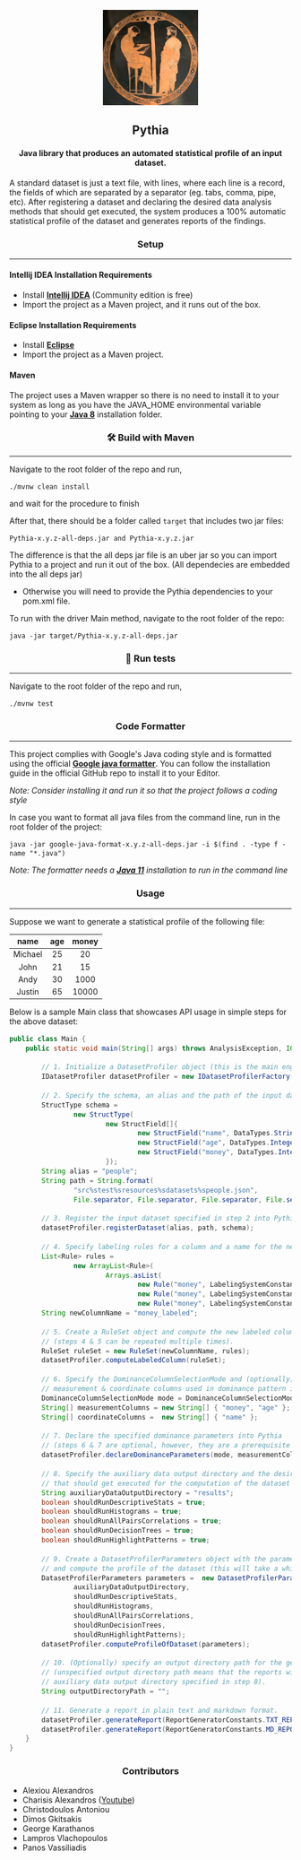 <p align="center"> 
    <img height=170 src="https://github.com/DAINTINESS-Group/Pythia/blob/master/logo.png"/> 
</p>

## <div align="center">Pythia</div>

#### <div align="center">Java library that produces an automated statistical profile of an input dataset.</div>

A standard dataset is just a text file, with lines, where each line is a record, the fields of which are separated by a
separator (eg. tabs, comma, pipe, etc). After registering a dataset and declaring the desired data analysis methods that should get executed, the system produces a 100% automatic statistical profile of the dataset and generates reports of the findings.

### <div align="center">Setup</div>

---

#### Intellij IDEA Installation Requirements

- Install [**Intellij IDEA**](https://www.jetbrains.com/idea/download/#section=windows) (Community edition is free)
- Import the project as a Maven project, and it runs out of the box.

#### Eclipse Installation Requirements

- Install [**Eclipse**](https://www.eclipse.org/downloads/)
- Import the project as a Maven project.

#### Maven

The project uses a Maven wrapper so there is no need to install it to your system as long as you have the JAVA_HOME
environmental variable pointing to your [**Java 8**](https://www.oracle.com/java/technologies/downloads/archive/) installation
folder.

### <div align="center">🛠️ Build with Maven</div>

---

Navigate to the root folder of the repo and run,

~~~~
./mvnw clean install
~~~~

and wait for the procedure to finish

After that, there should be a folder called `target` that includes two jar files:

~~~~
Pythia-x.y.z-all-deps.jar and Pythia-x.y.z.jar
~~~~

The difference is that the all deps jar file is an uber jar so you can import Pythia to a project and run it out of the
box. (All dependecies are embedded into the all deps jar)

* Otherwise you will need to provide the Pythia dependencies to your pom.xml file.

To run with the driver Main method, navigate to the root folder of the repo:

~~~~
java -jar target/Pythia-x.y.z-all-deps.jar
~~~~

### <div align="center">🧪 Run tests</div>

---

Navigate to the root folder of the repo and run,

~~~~
./mvnw test
~~~~

### <div align="center">Code Formatter</div>

---

This project complies with Google's Java coding style and is formatted using the official [**Google java
formatter**](https://github.com/google/google-java-format). You can follow the installation guide in the official GitHub
repo to install it to your Editor.

_Note:  Consider installing it and run it so that the project follows a coding style_

In case you want to format all java files from the command line, run in the root folder of the project:

~~~~shell
java -jar google-java-format-x.y.z-all-deps.jar -i $(find . -type f -name "*.java")
~~~~

_Note: The formatter needs a [**Java 11**](https://www.oracle.com/java/technologies/downloads/#java11) installation to
run in the command line_

### <div align="center">Usage</div>

---
Suppose we want to generate a statistical profile of the following file:

|  name   | age | money |
|:-------:|:---:|:-----:|
| Michael | 25  |  20   |
|  John   | 21  |  15   |
|  Andy   | 30  | 1000  |
| Justin  | 65  | 10000 |

Below is a sample Main class that showcases API usage in simple steps for the above dataset:

```java
public class Main {
	public static void main(String[] args) throws AnalysisException, IOException {
		
        // 1. Initialize a DatasetProfiler object (this is the main engine interface of Pythia).
        IDatasetProfiler datasetProfiler = new IDatasetProfilerFactory().createDatasetProfiler();

        // 2. Specify the schema, an alias and the path of the input dataset.
        StructType schema =
                new StructType(
                        new StructField[]{
                                new StructField("name", DataTypes.StringType, true, Metadata.empty()),
                                new StructField("age", DataTypes.IntegerType, true, Metadata.empty()),
                                new StructField("money", DataTypes.IntegerType, true, Metadata.empty()),
                        });
        String alias = "people";
        String path = String.format(
                "src%stest%sresources%sdatasets%speople.json",
                File.separator, File.separator, File.separator, File.separator);
        
        // 3. Register the input dataset specified in step 2 into Pythia.
        datasetProfiler.registerDataset(alias, path, schema);

        // 4. Specify labeling rules for a column and a name for the new labeled column.
        List<Rule> rules =
                new ArrayList<Rule>(
                        Arrays.asList(
                                new Rule("money", LabelingSystemConstants.LEQ, 20, "poor"),
                                new Rule("money", LabelingSystemConstants.LEQ, 1000, "mid"),
                                new Rule("money", LabelingSystemConstants.GT, 1000, "rich")));
        String newColumnName = "money_labeled";
        
        // 5. Create a RuleSet object and compute the new labeled column
        // (steps 4 & 5 can be repeated multiple times).
        RuleSet ruleSet = new RuleSet(newColumnName, rules);
        datasetProfiler.computeLabeledColumn(ruleSet);
        
        // 6. Specify the DominanceColumnSelectionMode and (optionally) a list of 
        // measurement & coordinate columns used in dominance pattern identification.
        DominanceColumnSelectionMode mode = DominanceColumnSelectionMode.USER_SPECIFIED_ONLY;
        String[] measurementColumns = new String[] { "money", "age" };
        String[] coordinateColumns =  new String[] { "name" };
        
        // 7. Declare the specified dominance parameters into Pythia
        // (steps 6 & 7 are optional, however, they are a prerequisite for highlight patterns identification).
    	datasetProfiler.declareDominanceParameters(mode, measurementColumns, coordinateColumns);

    	// 8. Specify the auxiliary data output directory and the desired parts of the analysis procedure 
    	// that should get executed for the computation of the dataset profile.
    	String auxiliaryDataOutputDirectory = "results";
    	boolean shouldRunDescriptiveStats = true;
    	boolean shouldRunHistograms = true;
    	boolean shouldRunAllPairsCorrelations = true;
    	boolean shouldRunDecisionTrees = true;
    	boolean shouldRunHighlightPatterns = true;
        
        // 9. Create a DatasetProfilerParameters object with the parameters specified in step 8
        // and compute the profile of the dataset (this will take a while for big datasets).
        DatasetProfilerParameters parameters =  new DatasetProfilerParameters(
        		auxiliaryDataOutputDirectory,
                shouldRunDescriptiveStats,
                shouldRunHistograms,
                shouldRunAllPairsCorrelations,
                shouldRunDecisionTrees,
                shouldRunHighlightPatterns);
        datasetProfiler.computeProfileOfDataset(parameters);

        // 10. (Optionally) specify an output directory path for the generated reports
        // (unspecified output directory path means that the reports will be generated under the 
        // auxiliary data output directory specified in step 8).
        String outputDirectoryPath = "";
        
        // 11. Generate a report in plain text and markdown format.
        datasetProfiler.generateReport(ReportGeneratorConstants.TXT_REPORT, outputDirectoryPath);
        datasetProfiler.generateReport(ReportGeneratorConstants.MD_REPORT, outputDirectoryPath);
    }
}
```

### <div align="center"> Contributors </div>
- Alexiou Alexandros
- Charisis Alexandros ([Youtube](https://youtu.be/QhAO9OIl6Cg))
- Christodoulos Antoniou
- Dimos Gkitsakis
- George Karathanos
- Lampros Vlachopoulos
- Panos Vassiliadis